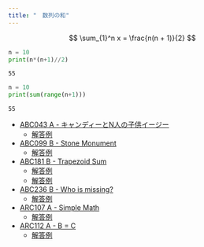 ```yaml
---
title: "　数列の和"
---
```


$$
\sum_{1}^n x = \frac{n(n + 1)}{2}
$$

```python:サンプルコード：sample_749.py
n = 10
print(n*(n+1)//2)
```

```text:実行結果
55
```

```python:サンプルコード：sample_750.py
n = 10
print(sum(range(n+1)))
```

```text:実行結果
55
```

- [ABC043 A - キャンディーとN人の子供イージー](https://atcoder.jp/contests/abc043/tasks/abc043_a)
    - [解答例](https://atcoder.jp/contests/abc043/submissions/19280060)
- [ABC099 B - Stone Monument](https://atcoder.jp/contests/abc099/tasks/abc099_b)
    - [解答例](https://atcoder.jp/contests/abc099/submissions/19280123)
- [ABC181 B - Trapezoid Sum](https://atcoder.jp/contests/abc181/tasks/abc181_b)
    - [解答例](https://atcoder.jp/contests/abc181/submissions/21427372)
    - [解答例](https://atcoder.jp/contests/abc181/submissions/21427566)
- [ABC236 B - Who is missing?](https://atcoder.jp/contests/abc236/tasks/abc236_b)
    - [解答例](https://atcoder.jp/contests/abc236/submissions/28891024)
- [ARC107 A - Simple Math](https://atcoder.jp/contests/arc107/tasks/arc107_a)
    - [解答例](https://atcoder.jp/contests/arc107/submissions/24941030)
- [ARC112 A - B = C](https://atcoder.jp/contests/arc112/tasks/arc112_a)
    - [解答例](https://atcoder.jp/contests/arc112/submissions/24977267)
